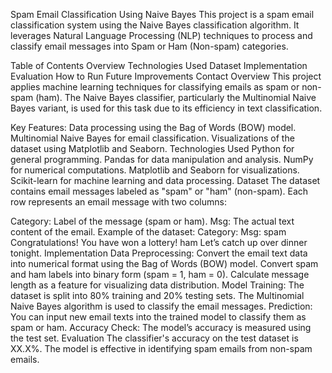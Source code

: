 Spam Email Classification Using Naive Bayes
This project is a spam email classification system using the Naive Bayes classification algorithm. It leverages Natural Language Processing (NLP) techniques to process and classify email messages into Spam or Ham (Non-spam) categories.

Table of Contents
Overview
Technologies Used
Dataset
Implementation
Evaluation
How to Run
Future Improvements
Contact
Overview
This project applies machine learning techniques for classifying emails as spam or non-spam (ham). The Naive Bayes classifier, particularly the Multinomial Naive Bayes variant, is used for this task due to its efficiency in text classification.

Key Features:
Data processing using the Bag of Words (BOW) model.
Multinomial Naive Bayes for email classification.
Visualizations of the dataset using Matplotlib and Seaborn.
Technologies Used
Python for general programming.
Pandas for data manipulation and analysis.
NumPy for numerical computations.
Matplotlib and Seaborn for visualizations.
Scikit-learn for machine learning and data processing.
Dataset
The dataset contains email messages labeled as "spam" or "ham" (non-spam). Each row represents an email message with two columns:

Category: Label of the message (spam or ham).
Msg: The actual text content of the email.
Example of the dataset:
Category:	Msg:
spam	Congratulations! You have won a lottery!
ham	Let’s catch up over dinner tonight.
Implementation
Data Preprocessing:
Convert the email text data into numerical format using the Bag of Words (BOW) model.
Convert spam and ham labels into binary form (spam = 1, ham = 0).
Calculate message length as a feature for visualizing data distribution.
Model Training:
The dataset is split into 80% training and 20% testing sets.
The Multinomial Naive Bayes algorithm is used to classify the email messages.
Prediction:
You can input new email texts into the trained model to classify them as spam or ham.
Accuracy Check:
The model’s accuracy is measured using the test set.
Evaluation
The classifier's accuracy on the test dataset is XX.X%. The model is effective in identifying spam emails from non-spam emails.
